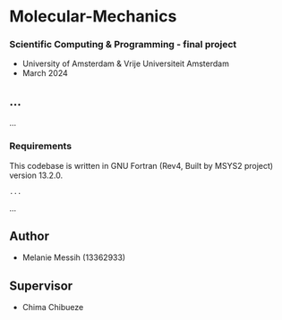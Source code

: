 # Molecular-Mechanics

### Scientific Computing & Programming - final project 
- University of Amsterdam & Vrije Universiteit Amsterdam
- March 2024

## ...
...

### Requirements

This codebase is written in GNU Fortran (Rev4, Built by MSYS2 project) version 13.2.0.
```
...
```

...

## Author
- Melanie Messih (13362933)

## Supervisor
- Chima Chibueze
